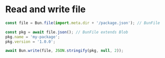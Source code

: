 # Read and write file  

```javascript
const file = Bun.file(import.meta.dir + '/package.json'); // BunFile

const pkg = await file.json(); // BunFile extends Blob
pkg.name = 'my-package';
pkg.version = '1.0.0';

await Bun.write(file, JSON.stringify(pkg, null, 2));
```
